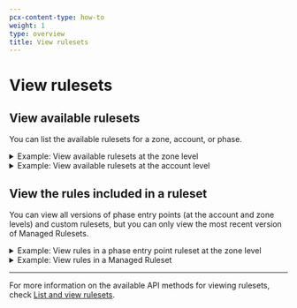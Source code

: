 ```yaml
---
pcx-content-type: how-to
weight: 1
type: overview
title: View rulesets
---
```


# View rulesets

## View available rulesets

You can list the available rulesets for a zone, account, or phase.

<details>
<summary>Example: View available rulesets at the zone level</summary>
<div>

```bash
---
header: Request
---
curl -X GET \
  -H "X-Auth-Email: user@cloudflare.com" \
  -H "X-Auth-Key: REDACTED" \
  "https://api.cloudflare.com/client/v4/zones/{zone-id}/rulesets"
```

The response displays the following rulesets:

- Managed Rulesets you can deploy, indicated by `"kind": "managed"`
- Zone-level phase entry points, if configured, indicated by `"kind": "zone"`
- Custom rulesets, if configured, indicated by `"kind": "custom"`

```json
---
header: Response
---
{
  "result": [
    {
      "id": "{zone-level-phase-ruleset-id}",
      "name": "Zone-level Ruleset 1",
      "description": "Ruleset for http_request_firewall_managed phase at the zone level",
      "kind": "zone",
      "version": "2",
      "last_updated": "2021-03-12T14:11:59.754817Z",
      "phase": "http_request_firewall_managed"
    },
    {
      "id": "{cloudflare-managed-ruleset-id}",
      "name": "Cloudflare Managed Ruleset",
      "description": "Created by the Cloudflare security team, this ruleset is designed to provide fast and effective protection for all your applications. It is frequently updated to cover new vulnerabilities and reduce false positives",
      "kind": "managed",
      "version": "2",
      "last_updated": "2021-03-18T14:42:40.972022Z",
      "phase": "http_request_firewall_managed"
    },
    {
      "id": "{cloudflare-owasp-core-ruleset-id}",
      "name": "Cloudflare OWASP Core Ruleset",
      "description": "Cloudflare's implementation of the Open Web Application Security Project (OWASP) ModSecurity Core Rule Set. We routinely monitor for updates from OWASP based on the latest version available from the official code repository",
      "kind": "managed",
      "version": "3",
      "last_updated": "2021-03-18T14:42:42.993211Z",
      "phase": "http_request_firewall_managed"
    }
  ],
  "success": true,
  "errors": [],
  "messages": []
}
```

</div>
</details>

<details>
<summary>Example: View available rulesets at the account level</summary>
<div>

```bash
---
header: Request
---
curl -X GET \
  -H "X-Auth-Email: user@cloudflare.com" \
  -H "X-Auth-Key: REDACTED" \
  "https://api.cloudflare.com/client/v4/accounts/{account-id}/rulesets"
```

The response displays the following rulesets:

- Managed Rulesets you can deploy, indicated by `"kind": "managed"`
- Account-level phase entry points, if configured, indicated by `"kind": "root"`
- Custom rulesets, if configured, indicated by `"kind": "custom"`

```json
---
header: Response
---
{
  "result": [
    {
      "id": "{custom-ruleset-id}",
      "name": "Custom Ruleset 1",
      "description": "My custom ruleset",
      "kind": "custom",
      "version": "10",
      "last_updated": "2020-11-23T11:36:24.192361Z",
      "phase": "http_request_firewall_custom"
    },
    {
      "id": "{account-level-phase-ruleset-id}",
      "name": "Account-level ruleset for http_request_firewall_managed phase",
      "description": "Account-level ruleset for executing one or more Managed Rulesets",
      "kind": "root",
      "version": "2",
      "last_updated": "2021-03-12T14:06:41.323932Z",
      "phase": "http_request_firewall_managed"
    },
    {
      "id": "{cloudflare-managed-ruleset-id}",
      "name": "Cloudflare Managed Ruleset",
      "description": "Created by the Cloudflare security team, this ruleset is designed to provide fast and effective protection for all your applications. It is frequently updated to cover new vulnerabilities and reduce false positives",
      "kind": "managed",
      "version": "5",
      "last_updated": "2021-03-18T14:42:40.972022Z",
      "phase": "http_request_firewall_managed"
    },
    {
      "id": "{cloudflare-owasp-core-ruleset-id}",
      "name": "Cloudflare OWASP Core Ruleset",
      "description": "Cloudflare's implementation of the Open Web Application Security Project (OWASP) ModSecurity Core Rule Set. We routinely monitor for updates from OWASP based on the latest version available from the official code repository",
      "kind": "managed",
      "version": "3",
      "last_updated": "2021-03-18T14:42:42.993211Z",
      "phase": "http_request_firewall_managed"
    }
  ],
  "success": true,
  "errors": [],
  "messages": []
}
```

</div>
</details>

## View the rules included in a ruleset

You can view all versions of phase entry points (at the account and zone levels) and custom rulesets, but you can only view the most recent version of Managed Rulesets.

<details>
<summary>Example: View rules in a phase entry point ruleset at the zone level</summary>
<div>

The following example lists the rules in version `2` of the `http_request_firewall_managed` phase entry point ruleset at the zone level.

```bash
---
header: Request
---
curl -X GET \
  -H "X-Auth-Email: user@cloudflare.com" \
  -H "X-Auth-Key: REDACTED" \
  "https://api.cloudflare.com/client/v4/zones/{zone-id}/rulesets/phases/http_request_firewall_managed/entrypoint/versions/2"
```

```json
---
header: Response
---
{
  "result": {
    "id": "{ruleset-id}",
    "name": "Zone-level phase entry point ruleset",
    "description": "This ruleset executes a Managed Ruleset.",
    "kind": "zone",
    "version": "2",
    "rules": [
      {
        "id": "{rule-id}",
        "version": "1",
        "action": "execute",
        "expression": "true",
        "action_parameters": {
          "id": "{managed-ruleset-id}"
        },
        "last_updated": "2021-03-17T15:42:37.917815Z"
      }
    ],
    "last_updated": "2021-03-17T15:42:37.917815Z",
    "phase": "http_request_firewall_managed"
  },
  "success": true,
  "errors": [],
  "messages": []
}
```

</div>
</details>

<details>
<summary>Example: View rules in a Managed Ruleset</summary>
<div>

The following example lists the rules in version `2` of a Managed Ruleset (the most recent version of that ruleset).

```bash
---
header: Request
---
curl -X GET \
  -H "X-Auth-Email: user@cloudflare.com" \
  -H "X-Auth-Key: REDACTED" \
  "https://api.cloudflare.com/client/v4/accounts/{account-id}/rulesets/{managed-ruleset-id}/versions/2"
```

```json
---
header: Response
---
{
  "result": {
    "id": "{managed-ruleset-id}",
    "name": "Cloudflare Managed Ruleset",
    "description": "Created by the Cloudflare security team, this ruleset is designed to provide fast and effective protection for all your applications. It is frequently updated to cover new vulnerabilities and reduce false positives",
    "kind": "managed",
    "version": "2",
    "rules": [
      {
        "id": "{rule-1-id}",
        "version": "1",
        "action": "log",
        "categories": [
          "cve-2014-5265",
          "cve-2014-5266",
          "cve-2014-5267",
          "dos",
          "drupal",
          "wordpress"
        ],
        "description": "Drupal, Wordpress - DoS - XMLRPC - CVE:CVE-2014-5265, CVE:CVE-2014-5266, CVE:CVE-2014-5267",
        "last_updated": "2021-03-18T14:42:40.972022Z",
        "ref": "{rule-1-ref}",
        "enabled": true
      },
      {
        "id": "{rule-2-id}",
        "version": "1",
        "action": "block",
        "categories": ["broken-access-control", "cve-2018-12895", "wordpress"],
        "description": "Wordpress - Broken Access Control - CVE:CVE-2018-12895",
        "last_updated": "2021-03-18T14:42:40.972022Z",
        "ref": "{rule-2-ref}",
        "enabled": true
      }
      // (...)
    ],
    "last_updated": "2021-03-18T14:42:40.972022Z",
    "phase": "http_request_firewall_managed"
  },
  "success": true,
  "errors": [],
  "messages": []
}
```

Each rule in a Managed Ruleset can have associated tags or categories, listed in the `categories` field.

</div>
</details>

---

For more information on the available API methods for viewing rulesets, check [List and view rulesets](/ruleset-engine/rulesets-api/view/).
